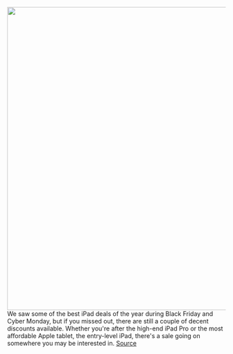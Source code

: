 <img src='https://cdn.vox-cdn.com/thumbor/_MwqLouYRemJq6gLtLJMPOxhtn8=/0x0:2040x1360/1200x800/filters:focal(857x517:1183x843)/cdn.vox-cdn.com/uploads/chorus_image/image/66899977/vpavic_4244_20201020_0013.6.jpg' width='700px' /><br/>
We saw some of the best iPad deals of the year during Black Friday and Cyber Monday, but if you missed out, there are still a couple of decent discounts available. Whether you're after the high-end iPad Pro or the most affordable Apple tablet, the entry-level iPad, there's a sale going on somewhere you may be interested in.
<a href='https://www.theverge.com/21280354/best-ipad-deals-apple'> Source <a/>